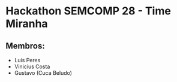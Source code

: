 # Hackathon SEMCOMP 28 - Time Miranha

## Membros:

* Luís Peres
* Vinicius Costa
* Gustavo (Cuca Beludo)
